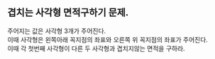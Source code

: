## 겹치는 사각형 면적구하기 문제.

주어지는 값은 사각형 3개가 주어진다.<br>
이때 사각형은 왼쪽아래 꼭지점의 좌표와 오른쪽 위 꼭지점의 좌표가 주어진다.<br>
이때 각 첫번째 사각형이 다른 두 사각형과 겹치지않는 면적을 구하라.<br>